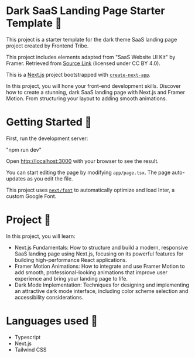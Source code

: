 # Dark SaaS Landing Page Starter Template 👻

This project is a starter template for the dark theme SaaS landing page project created by Frontend Tribe.

This project includes elements adapted from "SaaS Website UI Kit" by Framer. Retrieved from [Source Link](https://www.figma.com/community/file/1347551304372055519) (licensed under CC BY 4.0).

This is a [Next.js](https://nextjs.org/) project bootstrapped with [`create-next-app`](https://github.com/vercel/next.js/tree/canary/packages/create-next-app).

In this project, you will hone your front-end development skills. Discover how to create a stunning, dark SaaS landing page with Next.js and Framer Motion. From structuring your layout to adding smooth animations.

# Getting Started 🚀

First, run the development server:


"npm run dev"


Open [http://localhost:3000](http://localhost:3000) with your browser to see the result.

You can start editing the page by modifying `app/page.tsx`. The page auto-updates as you edit the file.

This project uses [`next/font`](https://nextjs.org/docs/basic-features/font-optimization) to automatically optimize and load Inter, a custom Google Font.



# Project 💭

In this project, you will learn:
- Next.js Fundamentals: How to structure and build a modern, responsive SaaS landing page using Next.js, focusing on its powerful features for building high-performance React applications.
- Framer Motion Animations: How to integrate and use Framer Motion to add smooth, professional-looking animations that improve user experience and bring your landing page to life.
- Dark Mode Implementation: Techniques for designing and implementing an attractive dark mode interface, including color scheme selection and accessibility considerations.

# Languages used 🔨

- Typescript
- Next.js
- Tailwind CSS
